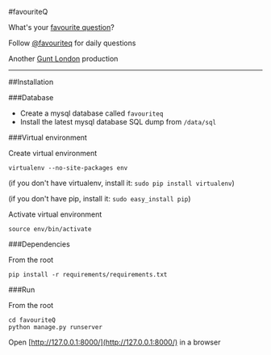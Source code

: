 #favouriteQ


What&#39;s your [favourite question](http://favouritequestion.com)?

Follow [@favouriteq](http://twitter.com/favouriteq) for daily questions

Another [Gunt London](http://guntlondon.com) production

---

##Installation


###Database

* Create a mysql database called `favouriteq`
* Install the latest mysql database SQL dump from `/data/sql`


###Virtual environment

Create virtual environment

```
virtualenv --no-site-packages env
```

(if you don't have virtualenv, install it: `sudo pip install virtualenv`)

(if you don't have pip, install it: `sudo easy_install pip`)


Activate virtual environment

```
source env/bin/activate
```


###Dependencies

From the root

```
pip install -r requirements/requirements.txt
```


###Run

From the root

```
cd favouriteQ
python manage.py runserver
```

Open [http://127.0.0.1:8000/](http://127.0.0.1:8000/) in a browser